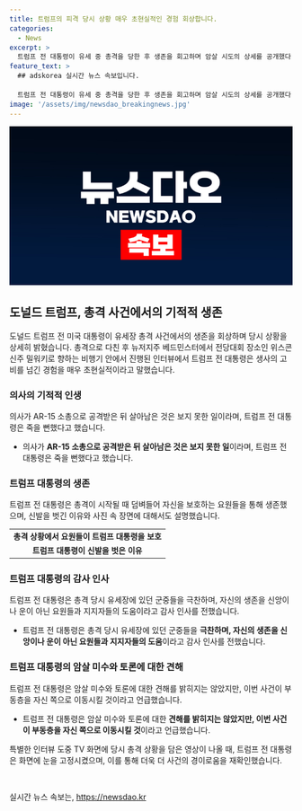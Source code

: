 ```yaml
---
title: 트럼프의 피격 당시 상황 매우 초현실적인 경험 회상합니다.
categories:
  - News
excerpt: >
  트럼프 전 대통령이 유세 중 총격을 당한 후 생존을 회고하며 암살 시도의 상세를 공개했다. AR-15 소총으로 피격당했으나 의사의 말대로 기적적으로 살아난 것이라 전했으며, 신발 미스터리와 함께 사건 당시의 상황과 감정을 공유했다. 또한, 과거 TV토론과 암살 시도 중 어떤 것이 유권자들에게 미치는 영향에 대한 견해도 나타냈다. 심장고통에서 벗어나 새로운 삶을 느낀다고 전한 바 있으며, 현장에 있던 지지자들을 칭찬했다.
feature_text: >
  ## adskorea 실시간 뉴스 속보입니다.

  트럼프 전 대통령이 유세 중 총격을 당한 후 생존을 회고하며 암살 시도의 상세를 공개했다. AR-15 소총으로 피격당했으나 의사의 말대로 기적적으로 살아난 것이라 전했으며, 신발 미스터리와 함께 사건 당시의 상황과 감정을 공유했다. 또한, 과거 TV토론과 암살 시도 중 어떤 것이 유권자들에게 미치는 영향에 대한 견해도 나타냈다. 심장고통에서 벗어나 새로운 삶을 느낀다고 전한 바 있으며, 현장에 있던 지지자들을 칭찬했다.
image: '/assets/img/newsdao_breakingnews.jpg'
---
```


<p><img src="/assets/img/newsdao_breakingnews.jpg" alt="adskorea 속보" /></p>

<h2 data-ke-size="size26">도널드 트럼프, 총격 사건에서의 기적적 생존</h2>

<p data-ke-size="size16">도널드 트럼프 전 미국 대통령이 유세장 총격 사건에서의 생존을 회상하며 당시 상황을 상세히 밝혔습니다. 총격으로 다친 후 뉴저지주 베드민스터에서 전당대회 장소인 위스콘신주 밀워키로 향하는 비행기 안에서 진행된 인터뷰에서 트럼프 전 대통령은 생사의 고비를 넘긴 경험을 매우 초현실적이라고 말했습니다.</p>

<h3>의사의 기적적 인생</h3>

<p data-ke-size="size16">의사가 AR-15 소총으로 공격받은 뒤 살아남은 것은 보지 못한 일이라며, 트럼프 전 대통령은 죽을 뻔했다고 했습니다.</p>

<ul>
  <li>의사가 <b>AR-15 소총으로 공격받은 뒤 살아남은 것은 보지 못한 일</b>이라며, 트럼프 전 대통령은 죽을 뻔했다고 했습니다.</li>
</ul>

<h3>트럼프 대통령의 생존</h3>

<p data-ke-size="size16">트럼프 전 대통령은 총격이 시작될 때 덤벼들어 자신을 보호하는 요원들을 통해 생존했으며, 신발을 벗긴 이유와 사진 속 장면에 대해서도 설명했습니다.</p>

<table>
  <tr>
    <td style="text-align: center; height: 17px;"><b>총격 상황에서 요원들이 트럼프 대통령을 보호</b></td>
  </tr>
  <tr>
    <td style="text-align: center; height: 17px;"><b>트럼프 대통령이 신발을 벗은 이유</b></td>
  </tr>
</table>

<h3>트럼프 대통령의 감사 인사</h3>

<p data-ke-size="size16">트럼프 전 대통령은 총격 당시 유세장에 있던 군중들을 극찬하며, 자신의 생존을 신앙이나 운이 아닌 요원들과 지지자들의 도움이라고 감사 인사를 전했습니다.</p>

<ul>
  <li>트럼프 전 대통령은 총격 당시 유세장에 있던 군중들을 <b>극찬하며, 자신의 생존을 신앙이나 운이 아닌 요원들과 지지자들의 도움</b>이라고 감사 인사를 전했습니다.</li>
</ul>

<h3>트럼프 대통령의 암살 미수와 토론에 대한 견해</h3>

<p data-ke-size="size16">트럼프 전 대통령은 암살 미수와 토론에 대한 견해를 밝히지는 않았지만, 이번 사건이 부동층을 자신 쪽으로 이동시킬 것이라고 언급했습니다.</p>

<ul>
  <li>트럼프 전 대통령은 암살 미수와 토론에 대한 <b>견해를 밝히지는 않았지만, 이번 사건이 부동층을 자신 쪽으로 이동시킬 것</b>이라고 언급했습니다.</li>
</ul>

<p data-ke-size="size16">특별한 인터뷰 도중 TV 화면에 당시 총격 상황을 담은 영상이 나올 때, 트럼프 전 대통령은 화면에 눈을 고정시켰으며, 이를 통해 더욱 더 사건의 경이로움을 재확인했습니다.</p>

<p data-ke-size="size16">&nbsp;</p>
실시간 뉴스 속보는, <a href="https://newsdao.kr" rel="dofollow">https://newsdao.kr</a>


